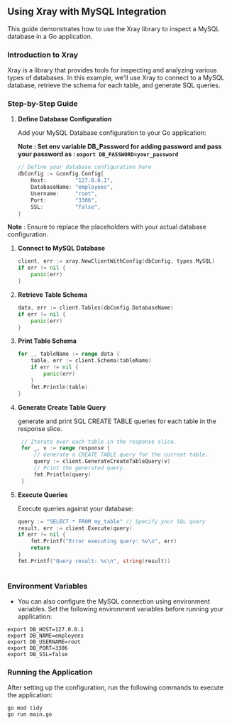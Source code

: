 ## Using Xray with MySQL Integration

This guide demonstrates how to use the Xray library to inspect a MySQL database in a Go application.

### Introduction to Xray

Xray is a library that provides tools for inspecting and analyzing various types of databases. In this example, we'll use Xray to connect to a MySQL database, retrieve the schema for each table, and generate SQL queries.

### Step-by-Step Guide

1. **Define Database Configuration**

  
   Add your MySQL Database configuration to your Go application:

    **Note : Set env variable DB_Password for adding password and pass your password as : `export DB_PASSWORD=your_password`**

   ```go
   // Define your database configuration here
   dbConfig := &config.Config{
       Host:         "127.0.0.1",
       DatabaseName: "employees",
       Username:     "root",
       Port:         "3306",
       SSL:          "false",
   }

**Note** : Ensure to replace the placeholders with your actual database configuration.

1. **Connect to MySQL Database**
   
    ```go
    client, err := xray.NewClientWithConfig(dbConfig, types.MySQL)
    if err != nil {
        panic(err)
    }
2. **Retrieve Table Schema**

    ```go
    data, err := client.Tables(dbConfig.DatabaseName)
    if err != nil {
        panic(err)
    }
3. **Print Table Schema**

    ```go
    for _, tableName := range data {
        table, err := client.Schema(tableName)
        if err != nil {
            panic(err)
        }
        fmt.Println(table)
    }

4. **Generate Create Table Query**
   
   generate and print SQL CREATE TABLE queries for each table in the response slice.

   ```go
    // Iterate over each table in the response slice.
    for _, v := range response {
        // Generate a CREATE TABLE query for the current table.
        query := client.GenerateCreateTableQuery(v)
        // Print the generated query.
        fmt.Println(query)
    }
    ```
5. **Execute Queries**

    Execute queries against your  database:

    ```go
    query := "SELECT * FROM my_table" // Specify your SQL query
    result, err := client.Execute(query)
    if err != nil {
        fmt.Printf("Error executing query: %v\n", err)
        return
    }
    fmt.Printf("Query result: %s\n", string(result))
  


### Environment Variables

- You can also configure the MySQL connection using environment variables. Set the following environment variables before running your application:

```
export DB_HOST=127.0.0.1
export DB_NAME=employees
export DB_USERNAME=root
export DB_PORT=3306
export DB_SSL=false
```

### Running the Application

After setting up the configuration, run the following commands to execute the application:

```
go mod tidy
go run main.go
```
